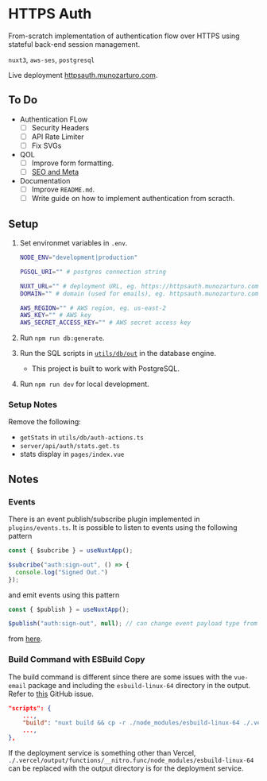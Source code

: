 # HTTPS Auth

From-scratch implementation of authentication flow over HTTPS using stateful back-end session management.

`nuxt3`, `aws-ses`, `postgresql`

Live deployment [httpsauth.munozarturo.com](https://httpsauth.munozarturo.com/).

## To Do

* Authentication FLow
  * [ ] Security Headers
  * [ ] API Rate Limiter
  * [ ] Fix SVGs
* QOL
  * [ ] Improve form formatting.
  * [ ] [SEO and Meta](https://nuxt.com/docs/getting-started/seo-meta)
* Documentation
  * [ ] Improve `README.md`.
  * [ ] Write guide on how to implement authentication from scracth.

## Setup

1. Set environmet variables in `.env`.

    ```bash
    NODE_ENV="development|production"

    PGSQL_URI="" # postgres connection string

    NUXT_URL="" # deployment URL, eg. https://httpsauth.munozarturo.com
    DOMAIN="" # domain (used for emails), eg. httpsauth.munozarturo.com or communications.munozarturo.com

    AWS_REGION="" # AWS region, eg. us-east-2
    AWS_KEY="" # AWS key
    AWS_SECRET_ACCESS_KEY="" # AWS secret access key
    ```

2. Run `npm run db:generate`.
3. Run the SQL scripts in [`utils/db/out`](utils/db/out) in the database engine.
   * This project is built to work with PostgreSQL.
4. Run `npm run dev` for local development.

### Setup Notes

Remove the following:

* `getStats` in `utils/db/auth-actions.ts`
* `server/api/auth/stats.get.ts`
* stats display in `pages/index.vue`

## Notes

### Events

There is an event publish/subscribe plugin implemented in `plugins/events.ts`. It is possible to listen to events using the following pattern

```typescript
const { $subcribe } = useNuxtApp();

$subcribe("auth:sign-out", () => {
  console.log("Signed Out.")
});
```

and emit events using this pattern

```typescript
const { $publish } = useNuxtApp();

$publish("auth:sign-out", null); // can change event payload type from null to something else
```

from [here](https://dev.to/israelortuno/event-bus-pattern-in-nuxt-3-with-full-typescript-support-1okp).

### Build Command with ESBuild Copy

The build command is different since there are some issues with the `vue-email` package and including the `esbuild-linux-64` directory in the output. Refer to [this](https://github.com/vue-email/vue-email/issues/58) GitHub issue.

```json
"scripts": {
    ...,
    "build": "nuxt build && cp -r ./node_modules/esbuild-linux-64 ./.vercel/output/functions/__nitro.func/node_modules/esbuild-linux-64",
    ...,
},
```

If the deployment service is something other than Vercel, `./.vercel/output/functions/__nitro.func/node_modules/esbuild-linux-64` can be replaced with the output directory is for the deployment service.
